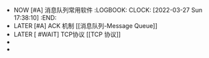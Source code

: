 - NOW [#A] 消息队列常用软件
  :LOGBOOK:
  CLOCK: [2022-03-27 Sun 17:38:10]
  :END:
- LATER [#A] ACK 机制 [[消息队列-Message Queue]]
- LATER [ #WAIT] TCP协议 [[TCP 协议]]
-
-